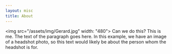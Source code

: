 ```yaml
---
layout: misc
title: About
---
```


<img src="/assets/img/Gerard.jpg" width: "480"> 
Can we do this? This is me. The text of the paragraph goes here. In this example, we have an image of a headshot photo, so this text would likely be about the person whom the headshot is for.
